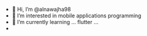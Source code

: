 - 👋 Hi, I’m @alnawajha98
- 👀 I’m interested in mobile applications programming
- 🌱 I’m currently learning ... flutter ...
-

<!---
alnawajha98/alnawajha98 is a ✨ special ✨ repository because its `README.md` (this file) appears on your GitHub profile.
You can click the Preview link to take a look at your changes.
--->
